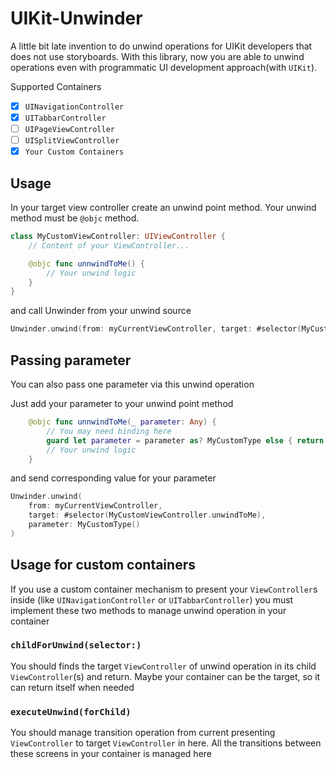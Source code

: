# UIKit-Unwinder

A little bit late invention to do unwind operations for UIKit developers that does not use storyboards. With this library, now you are able to unwind operations even with programmatic UI development approach(with `UIKit`).

Supported Containers

- [x] `UINavigationController`
- [x] `UITabbarController`
- [ ] `UIPageViewController`
- [ ] `UISplitViewController`
- [x] `Your Custom Containers`

## Usage

In your target view controller create an unwind point method. Your unwind method must be ```@objc``` method.

```swift
class MyCustomViewController: UIViewController {
    // Content of your ViewController...

    @objc func unnwindToMe() {
        // Your unwind logic
    }
}

```

and call Unwinder from your unwind source

```swift
Unwinder.unwind(from: myCurrentViewController, target: #selector(MyCustomViewController.unwindToMe))
```

## Passing parameter

You can also pass one parameter via this unwind operation

Just add your parameter to your unwind point method

```swift
    @objc func unnwindToMe(_ parameter: Any) {
        // You may need binding here
        guard let parameter = parameter as? MyCustomType else { return }
        // Your unwind logic
    }

```

and send corresponding value for your parameter

```swift
Unwinder.unwind(
    from: myCurrentViewController,
    target: #selector(MyCustomViewController.unwindToMe),
    parameter: MyCustomType()
)
```

## Usage for custom containers

If you use a custom container mechanism to present your ```ViewController```s inside (like ```UINavigationController``` or ```UITabbarController```) you must implement these two methods to manage unwind operation in your container

### ```childForUnwind(selector:)```

You should finds the target ```ViewController``` of unwind operation in its child ```ViewController```(s) and return. Maybe your container can be the target, so it can return itself when needed

### ```executeUnwind(forChild)```

You should manage transition operation from current presenting ```ViewController``` to target ```ViewController``` in here. All the transitions between these screens in your container is managed here